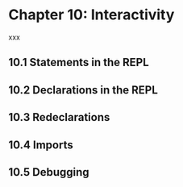 # Chapter 10: Interactivity

xxx

## 10.1 Statements in the REPL

## 10.2 Declarations in the REPL

## 10.3 Redeclarations

## 10.4 Imports

## 10.5 Debugging

